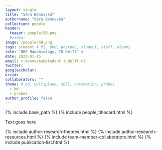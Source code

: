 ```yaml
---
layout: single
title: "Sára Bánovská"
authorname: "Sára Bánovská"
collection: people
header:
  teaser: people/SB.png
  #video:
image: /people/SB.png
tags: student # PI, phd, postdoc, student, staff, alumni
role: "BEP Nanobiology, TU Delft" #  
date: 2023-01-15
email: s.banovska@student.tudelft.nl
twitter: 
googlescholar: 
orcid: 
collaborators: ""
theme: # hd, multiplane, SOFI, automation, probes
  - hd
  - probes
author_profile: false
---
```


{% include base_path %}
{% include people_titlecard.html %}

<p align= "justify">
<!--- Text goes here --->
Text goes here

<!--- Text ends here --->

{% include author-research-themes.html %}
{% include author-research-resources.html %}
{% include team-member-collaborators.html %}
{% include publication-list.html %}